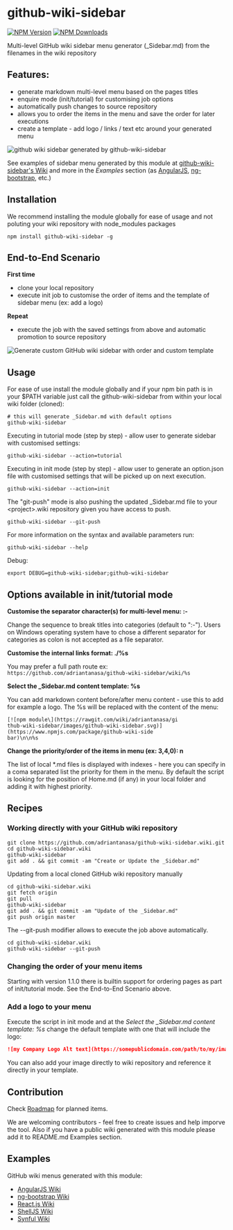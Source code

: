 # github-wiki-sidebar

[![NPM Version][npm-image]][npm-url]
[![NPM Downloads][downloads-image]][downloads-url]

Multi-level GitHub wiki sidebar menu generator (_Sidebar.md) from the filenames in the wiki repository 

## Features:

* generate markdown multi-level menu based on the pages titles
* enquire mode (init/tutorial) for customising job options
* automatically push changes to source repository
* allows you to order the items in the menu and save the order for later executions
* create a template - add logo / links / text etc around your generated menu

![github wiki sidebar generated by github-wiki-sidebar](https://raw.githubusercontent.com/wiki/adriantanasa/github-wiki-sidebar/images/github-wiki-sidebar-generator.png)

See examples of sidebar menu generated by this module at [github-wiki-sidebar's Wiki](https://github.com/adriantanasa/github-wiki-sidebar/wiki) and more in the *Examples* section (as [AngularJS](https://github.com/angular/angular.js/wiki), [ng-bootstrap](https://github.com/ng-bootstrap/ng-bootstrap/wiki), etc.)

## Installation

We recommend installing the module globally for ease of usage and not poluting your wiki repository with node_modules packages

```shell
npm install github-wiki-sidebar -g
```

## End-to-End Scenario

**First time**
* clone your local repository
* execute init job to customise the order of items  and the template of sidebar menu (ex: add a logo)

**Repeat**
* execute the job with the saved settings from above and automatic promotion to source repository

![Generate custom GitHub wiki sidebar with order and custom template](https://raw.githubusercontent.com/wiki/adriantanasa/github-wiki-sidebar/images/generating-github-wiki-sidebar-order-and-template.png)

## Usage

For ease of use install the module globally and if your npm bin path is in your $PATH variable just call the github-wiki-sidebar from within your local wiki folder (cloned):

```shell
# this will generate _Sidebar.md with default options
github-wiki-sidebar
```

Executing in tutorial mode (step by step) - allow user to generate sidebar with customised settings:

```shell
github-wiki-sidebar --action=tutorial
```

Executing in init mode (step by step) - allow user to generate an option.json file with customised settings that will be picked up on next execution.

```shell
github-wiki-sidebar --action=init
```

The "git-push" mode is also pushing the updated \_Sidebar.md file to your \<project\>.wiki repository given you have access to push.

```shell
github-wiki-sidebar --git-push
```

For more information on the syntax and available parameters run:

```shell
github-wiki-sidebar --help
```

Debug:

```shell
export DEBUG=github-wiki-sidebar;github-wiki-sidebar
```

## Options available in init/tutorial mode

**Customise the separator character(s) for multi-level menu: \:-**

Change the sequence to break titles into categories (default to ":-"). Users on Windows operating system have to chose a different separator for categories as colon is not accepted as a file separator.

**Customise the internal links format: ./%s**

You may prefer a full path route ex:  ```https://github.com/adriantanasa/github-wiki-sidebar/wiki/%s```

**Select the _Sidebar.md content template: %s**

You can add markdown content before/after menu content - use this to add for example a logo. The %s will be replaced with the content of the menu:

```
[![npm module\](https://rawgit.com/wiki/adriantanasa/gi
thub-wiki-sidebar/images/github-wiki-sidebar.svg)](https://www.npmjs.com/package/github-wiki-side
bar)\n\n%s
```

**Change the priority/order of the items in menu (ex: 3,4,0): n**

The list of local *.md files is displayed with indexes - here you can specify in a coma separated list the priority for them in the menu. By default the script is looking for the position of Home.md (if any) in your local folder and adding it with highest priority.


## Recipes

### Working directly with your GitHub wiki repository

```shell
git clone https://github.com/adriantanasa/github-wiki-sidebar.wiki.git
cd github-wiki-sidebar.wiki
github-wiki-sidebar
git add . && git commit -am "Create or Update the _Sidebar.md"
```

Updating from a local cloned GitHub wiki repository manually

```shell
cd github-wiki-sidebar.wiki
git fetch origin
git pull
github-wiki-sidebar
git add . && git commit -am "Update of the _Sidebar.md"
git push origin master
```

The --git-push modifier allows to execute the job above automatically.

```shell
cd github-wiki-sidebar.wiki
github-wiki-sidebar --git-push
```

### Changing the order of your menu items

Starting with version 1.1.0 there is builtin support for ordering pages as part of init/tutorial mode. See the End-to-End Scenario above.

### Add a logo to your menu

Execute the script in init mode and at the *Select the _Sidebar.md content template: %s* change the default template with one that will include the logo:

```markdown
![my Company Logo Alt text](https://somepublicdomain.com/path/to/my/image.png)\n\n%s
```

You can also add your image directly to wiki repository and reference it directly in your template.

## Contribution

Check [Roadmap](https://github.com/adriantanasa/github-wiki-sidebar/wiki/Roadmap) for planned items.

We are welcoming contributors - feel free to create issues and help imporve the tool. Also if you have a public wiki generated with this module please add it to README.md Examples section.

## Examples

GitHub wiki menus generated with this module:

* [AngularJS Wiki](https://github.com/angular/angular.js/wiki)
* [ng-bootstrap Wiki](https://github.com/ng-bootstrap/ng-bootstrap/wiki)
* [React.js Wiki](https://github.com/facebook/react/wiki)
* [ShellJS Wiki](https://github.com/shelljs/shelljs/wiki)
* [Synful Wiki](https://github.com/nathan-fiscaletti/synful/wiki)


[npm-image]: https://img.shields.io/npm/v/github-wiki-sidebar.svg
[npm-url]: https://npmjs.org/package/github-wiki-sidebar
[downloads-image]: https://img.shields.io/npm/dm/github-wiki-sidebar.svg
[downloads-url]: https://npmjs.org/package/github-wiki-sidebar
